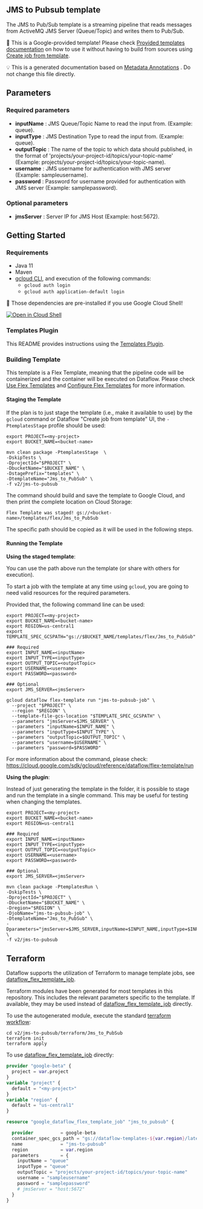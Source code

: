 
JMS to Pubsub template
---
The JMS to Pub/Sub template is a streaming pipeline that reads messages from
ActiveMQ JMS Server (Queue/Topic) and writes them to Pub/Sub.


:memo: This is a Google-provided template! Please
check [Provided templates documentation](https://cloud.google.com/dataflow/docs/guides/templates/provided/jms-to-pubsub)
on how to use it without having to build from sources using [Create job from template](https://console.cloud.google.com/dataflow/createjob?template=Jms_to_PubSub).

:bulb: This is a generated documentation based
on [Metadata Annotations](https://github.com/GoogleCloudPlatform/DataflowTemplates#metadata-annotations)
. Do not change this file directly.

## Parameters

### Required parameters

* **inputName** : JMS Queue/Topic Name to read the input from. (Example: queue).
* **inputType** : JMS Destination Type to read the input from. (Example: queue).
* **outputTopic** : The name of the topic to which data should published, in the format of 'projects/your-project-id/topics/your-topic-name' (Example: projects/your-project-id/topics/your-topic-name).
* **username** : JMS username for authentication with JMS server (Example: sampleusername).
* **password** : Password for username provided for authentication with JMS server (Example: samplepassword).

### Optional parameters

* **jmsServer** : Server IP for JMS Host (Example: host:5672).



## Getting Started

### Requirements

* Java 11
* Maven
* [gcloud CLI](https://cloud.google.com/sdk/gcloud), and execution of the
  following commands:
  * `gcloud auth login`
  * `gcloud auth application-default login`

:star2: Those dependencies are pre-installed if you use Google Cloud Shell!

[![Open in Cloud Shell](http://gstatic.com/cloudssh/images/open-btn.svg)](https://console.cloud.google.com/cloudshell/editor?cloudshell_git_repo=https%3A%2F%2Fgithub.com%2FGoogleCloudPlatform%2FDataflowTemplates.git&cloudshell_open_in_editor=v2/jms-to-pubsub/src/main/java/com/google/cloud/teleport/v2/templates/JmsToPubsub.java)

### Templates Plugin

This README provides instructions using
the [Templates Plugin](https://github.com/GoogleCloudPlatform/DataflowTemplates#templates-plugin).

### Building Template

This template is a Flex Template, meaning that the pipeline code will be
containerized and the container will be executed on Dataflow. Please
check [Use Flex Templates](https://cloud.google.com/dataflow/docs/guides/templates/using-flex-templates)
and [Configure Flex Templates](https://cloud.google.com/dataflow/docs/guides/templates/configuring-flex-templates)
for more information.

#### Staging the Template

If the plan is to just stage the template (i.e., make it available to use) by
the `gcloud` command or Dataflow "Create job from template" UI,
the `-PtemplatesStage` profile should be used:

```shell
export PROJECT=<my-project>
export BUCKET_NAME=<bucket-name>

mvn clean package -PtemplatesStage  \
-DskipTests \
-DprojectId="$PROJECT" \
-DbucketName="$BUCKET_NAME" \
-DstagePrefix="templates" \
-DtemplateName="Jms_to_PubSub" \
-f v2/jms-to-pubsub
```


The command should build and save the template to Google Cloud, and then print
the complete location on Cloud Storage:

```
Flex Template was staged! gs://<bucket-name>/templates/flex/Jms_to_PubSub
```

The specific path should be copied as it will be used in the following steps.

#### Running the Template

**Using the staged template**:

You can use the path above run the template (or share with others for execution).

To start a job with the template at any time using `gcloud`, you are going to
need valid resources for the required parameters.

Provided that, the following command line can be used:

```shell
export PROJECT=<my-project>
export BUCKET_NAME=<bucket-name>
export REGION=us-central1
export TEMPLATE_SPEC_GCSPATH="gs://$BUCKET_NAME/templates/flex/Jms_to_PubSub"

### Required
export INPUT_NAME=<inputName>
export INPUT_TYPE=<inputType>
export OUTPUT_TOPIC=<outputTopic>
export USERNAME=<username>
export PASSWORD=<password>

### Optional
export JMS_SERVER=<jmsServer>

gcloud dataflow flex-template run "jms-to-pubsub-job" \
  --project "$PROJECT" \
  --region "$REGION" \
  --template-file-gcs-location "$TEMPLATE_SPEC_GCSPATH" \
  --parameters "jmsServer=$JMS_SERVER" \
  --parameters "inputName=$INPUT_NAME" \
  --parameters "inputType=$INPUT_TYPE" \
  --parameters "outputTopic=$OUTPUT_TOPIC" \
  --parameters "username=$USERNAME" \
  --parameters "password=$PASSWORD"
```

For more information about the command, please check:
https://cloud.google.com/sdk/gcloud/reference/dataflow/flex-template/run


**Using the plugin**:

Instead of just generating the template in the folder, it is possible to stage
and run the template in a single command. This may be useful for testing when
changing the templates.

```shell
export PROJECT=<my-project>
export BUCKET_NAME=<bucket-name>
export REGION=us-central1

### Required
export INPUT_NAME=<inputName>
export INPUT_TYPE=<inputType>
export OUTPUT_TOPIC=<outputTopic>
export USERNAME=<username>
export PASSWORD=<password>

### Optional
export JMS_SERVER=<jmsServer>

mvn clean package -PtemplatesRun \
-DskipTests \
-DprojectId="$PROJECT" \
-DbucketName="$BUCKET_NAME" \
-Dregion="$REGION" \
-DjobName="jms-to-pubsub-job" \
-DtemplateName="Jms_to_PubSub" \
-Dparameters="jmsServer=$JMS_SERVER,inputName=$INPUT_NAME,inputType=$INPUT_TYPE,outputTopic=$OUTPUT_TOPIC,username=$USERNAME,password=$PASSWORD" \
-f v2/jms-to-pubsub
```

## Terraform

Dataflow supports the utilization of Terraform to manage template jobs,
see [dataflow_flex_template_job](https://registry.terraform.io/providers/hashicorp/google/latest/docs/resources/dataflow_flex_template_job).

Terraform modules have been generated for most templates in this repository. This includes the relevant parameters
specific to the template. If available, they may be used instead of
[dataflow_flex_template_job](https://registry.terraform.io/providers/hashicorp/google/latest/docs/resources/dataflow_flex_template_job)
directly.

To use the autogenerated module, execute the standard
[terraform workflow](https://developer.hashicorp.com/terraform/intro/core-workflow):

```shell
cd v2/jms-to-pubsub/terraform/Jms_to_PubSub
terraform init
terraform apply
```

To use
[dataflow_flex_template_job](https://registry.terraform.io/providers/hashicorp/google/latest/docs/resources/dataflow_flex_template_job)
directly:

```terraform
provider "google-beta" {
  project = var.project
}
variable "project" {
  default = "<my-project>"
}
variable "region" {
  default = "us-central1"
}

resource "google_dataflow_flex_template_job" "jms_to_pubsub" {

  provider          = google-beta
  container_spec_gcs_path = "gs://dataflow-templates-${var.region}/latest/flex/Jms_to_PubSub"
  name              = "jms-to-pubsub"
  region            = var.region
  parameters        = {
    inputName = "queue"
    inputType = "queue"
    outputTopic = "projects/your-project-id/topics/your-topic-name"
    username = "sampleusername"
    password = "samplepassword"
    # jmsServer = "host:5672"
  }
}
```
